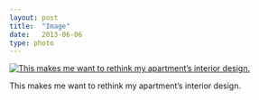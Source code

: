```yaml
---
layout: post
title:  "Image"
date:   2013-06-06
type: photo
---
```

<a href="http://www.teenageengineering.com/studio">
    <img src="http://24.media.tumblr.com/tumblr_mch1315tG71qz73h0o1_1280.jpg" alt="This makes me want to rethink my apartment’s interior design.">           
</a>
<p>This makes me want to rethink my apartment’s interior design.</p>